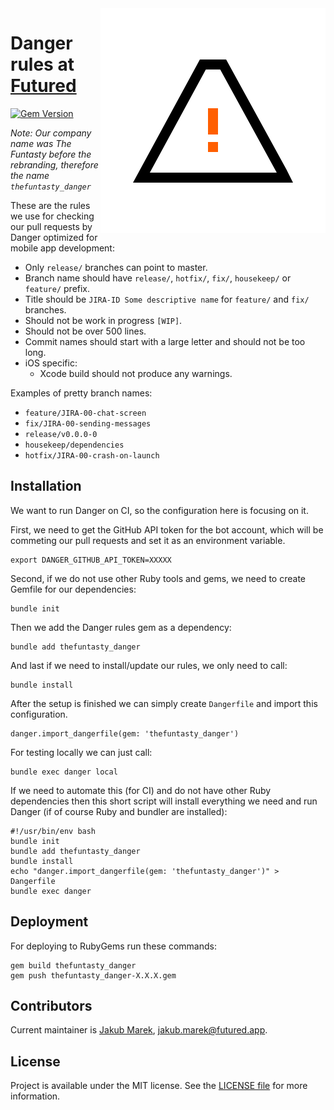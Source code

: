 <img align="right" alt="The Funtasty Danger logo" src="doc/logo.svg">

# Danger rules at [Futured](https://www.futured.app)

[![Gem Version](https://badge.fury.io/rb/thefuntasty_danger.svg)](https://badge.fury.io/rb/thefuntasty_danger)

*Note: Our company name was The Funtasty before the rebranding, therefore the name `thefuntasty_danger`*

These are the rules we use for checking our pull requests by Danger optimized for mobile app development:

- Only `release/` branches can point to master.
- Branch name should have `release/`, `hotfix/`, `fix/`, `housekeep/` or `feature/` prefix.
- Title should be `JIRA-ID Some descriptive name` for `feature/` and `fix/` branches.
- Should not be work in progress `[WIP]`.
- Should not be over 500 lines.
- Commit names should start with a large letter and should not be too long.
- iOS specific:
  - Xcode build should not produce any warnings.

Examples of pretty branch names:

- `feature/JIRA-00-chat-screen`
- `fix/JIRA-00-sending-messages`
- `release/v0.0.0-0`
- `housekeep/dependencies`
- `hotfix/JIRA-00-crash-on-launch`

## Installation

We want to run Danger on CI, so the configuration here is focusing on it.

First, we need to get the GitHub API token for the bot account, which will be commeting our pull requests and set it as an environment variable.

```
export DANGER_GITHUB_API_TOKEN=XXXXX
```

Second, if we do not use other Ruby tools and gems, we need to create Gemfile for our dependencies:

```
bundle init
```

Then we add the Danger rules gem as a dependency:

```
bundle add thefuntasty_danger
```

And last if we need to install/update our rules, we only need to call:

```
bundle install
```

After the setup is finished we can simply create `Dangerfile` and import this configuration.

```
danger.import_dangerfile(gem: 'thefuntasty_danger')
```

For testing locally we can just call:

```
bundle exec danger local
```

If we need to automate this (for CI) and do not have other Ruby dependencies then this short script will install everything we need and run Danger (if of course Ruby and bundler are installed):

```
#!/usr/bin/env bash
bundle init
bundle add thefuntasty_danger
bundle install
echo "danger.import_dangerfile(gem: 'thefuntasty_danger')" > Dangerfile
bundle exec danger
```

## Deployment

For deploying to RubyGems run these commands:

```
gem build thefuntasty_danger
gem push thefuntasty_danger-X.X.X.gem
```

## Contributors

Current maintainer is [Jakub Marek](https://github.com/jmarek41), <jakub.marek@futured.app>.

## License

Project is available under the MIT license. See the [LICENSE file](LICENSE) for more information.

